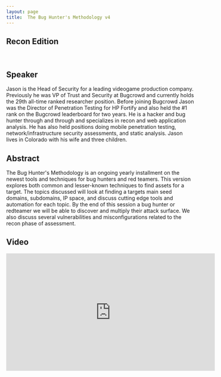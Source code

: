 ```yaml
---
layout: page
title:  The Bug Hunter's Methodology v4
---
```


<h2> Recon Edition </h2><br>

Speaker 
-----------------
Jason is the Head of Security for a leading videogame production company. Previously he was VP of Trust and Security at Bugcrowd and currently holds the 29th all-time ranked researcher position. Before joining Bugcrowd Jason was the Director of Penetration Testing for HP Fortify and also held the #1 rank on the Bugcrowd leaderboard for two years. He is a hacker and bug hunter through and through and specializes in recon and web application analysis. He has also held positions doing mobile penetration testing, network/infrastructure security assessments, and static analysis. Jason lives in Colorado with his wife and three children. 

Abstract
-----------------
The Bug Hunter's Methodology is an ongoing yearly installment on the newest tools and techniques for bug hunters and red teamers. This version explores both common and lesser-known techniques to find assets for a target. The topics discussed will look at finding a targets main seed domains, subdomains, IP space, and discuss cutting edge tools and automation for each topic. By the end of this session a bug hunter or redteamer we will be able to discover and multiply their attack surface. We also discuss several vulnerabilities and misconfigurations related to the recon phase of assessment.

Video
-----

<div class="container">
	<iframe width="560" height="315" src="https://www.youtube-nocookie.com/embed/qLTe6Z10vj8" frameborder="0" allow="accelerometer; autoplay; encrypted-media; gyroscope; picture-in-picture" allowfullscreen></iframe>
</div>